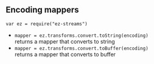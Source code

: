 ## Encoding mappers

`var ez = require("ez-streams")`  

* `mapper = ez.transforms.convert.toString(encoding)`  
  returns a mapper that converts to string
* `mapper = ez.transforms.convert.toBuffer(encoding)`  
  returns a mapper that converts to buffer
